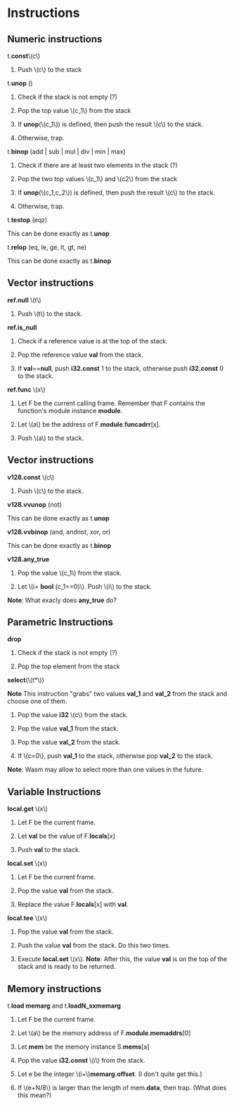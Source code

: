 # Instructions

## Numeric instructions

t.**const**\\(c\\)

1. Push \\(c\\) to the stack

t.**unop** ()

1. Check if the stack is not empty (?)

1. Pop the top value \\(c_1\\) from the stack

1. If **unop**(\\(c_1\\)) is defined, then push the result \\(c\\) to the stack.

1. Otherwise, trap.

t.**binop** (add | sub | mul | div | min | max)

1. Check if there are at least two elements in the stack (?)

1. Pop the two top values \\(c_1\\) and \\(c2\\) from the stack

1. If **unop**(\\(c_1,c_2\\)) is defined, then push the result \\(c\\) to the stack.

1. Otherwise, trap.

t.**testop** (eqz)

This can be done exactly as t.**unop**

t.**relop** (eq, le, ge, lt, gt, ne)

This can be done exactly as t.**binop**

## Vector instructions

**ref.null** \\(t\\)

1. Push \\(t\\) to the stack.

**ref.is_null**

1. Check if a reference value is at the top of the stack.

1. Pop the reference value **val** from the stack.

1. If **val**==**null**, push **i32.const** 1 to the stack,
otherwise push **i32.const** 0 to the stack.

**ref.func** \\(x\\)

1. Let F be the current calling frame. Remember that F contains the function's module instance **module**.

1. Let \\(a\\) be the address of F.**module**.**funcadrr**[x].

1. Push \\(a\\) to the stack.

## Vector instructions

**v128.const** \\(c\\)

1. Push \\(c\\) to the stack.

**v128.vvunop**  (not)

This can be done exactly as t.**unop**

**v128.vvbinop** (and, andnot, xor, or)

This can be done exactly as t.**binop**

**v128.any_true**

1. Pop the value \\(c_1\\) from the stack.

1.  Let \\(i= **bool** (c_1==0)\\). Push \\(i\\) to the stack.

**Note**: What exacly does **any_true** do? 

## Parametric Instructions

**drop**

1. Check if the stack is not empty (?)

1. Pop the top element from the stack

**select**(\\(t*\\))

**Note** This instruction "grabs" two values **val_1** and **val_2** from the stack and choose
one of them.

1. Pop the value **i32** \\(c\\) from the stack.

1. Pop the value **val_1** from the stack.

1. Pop the value **val_2** from the stack.

1. If \\(c=0\\), push **val_1** to the stack, otherwise pop **val_2** to the stack.

**Note**: Wasm may allow to select more than one values in the future.

## Variable Instructions

**local.get** \\(x\\)

1. Let F be the current frame.

1. Let **val** be the value of F.**locals**[x]

1. Push **val** to the stack.

**local.set** \\(x\\)

1. Let F be the current frame.

1. Pop the value **val** from the stack.

1. Replace the value F.**locals**[x] with **val**.

**local.tee** \\(x\\)

1. Pop the value **val** from the stack.

1. Push the value **val** from the stack. Do this two times.

1. Execute **local.set** \\(x\\). **Note**: After this, the value **val** is on the top
of the stack and is ready to be returned.


## Memory instructions

t.**load memarg** and t.**loadN_sxmemarg**

1. Let F be the current frame.

1. Let \\(a\\) be the memory address of F.**module**.**memaddrs**[0]

1. Let **mem** be the memory instance S.**mems**[a]

1. Pop the value **i32.const** \\(i\\) from the stack.

1. Let e be the integer \\(i+\\)**memarg.offset**.    (I don't quite get this.)

1. If \\(e+N/8\\) is larger than the length of mem.**data**, then trap. (What does this mean?)